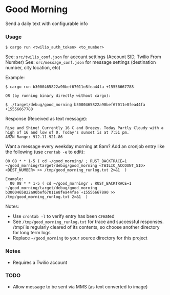 # Good Morning

Send a daily text with configurable info


### Usage

```
$ cargo run <twilio_auth_token> <to_number>
```

See: `src/twilio_conf.json` for account settings (Account SID, Twilio From Number)
See: `src/message_conf.json` for message settings (destination number, city location, etc)


Example:

```
$ cargo run b3000465822a90bef67011e8fea44fa +15556667788

OR (by running binary directly without cargo):

$ ./target/debug/good_morning b3000465822a90bef67011e8fea44fa +15556667788
```

Response (Received as text message):

```
Rise and Shine! Currently 16 C and Breezy. Today Partly Cloudy with a high of 16 and low of 0. Today's sunset is at 7:51 pm.
AMZN Range: 912.11-921.86
```

Want a message every weekday morning at 8am? Add an cronjob entry like the following (use `crontab -e` to edit): 

```
00 08 * * 1-5 ( cd ~/good_morning/ ; RUST_BACKTRACE=1 ~/good_morning/target/debug/good_morning <TWILIO_ACCOUNT_SID> <DEST_NUMBER> >> /tmp/good_morning_runlog.txt 2>&1  )

Example:
  00 08 * * 1-5 ( cd ~/good_morning/ ; RUST_BACKTRACE=1 ~/good_morning/target/debug/good_morning b3000465822a90bef67011e8fea44fae +15556667890 >> /tmp/good_morning_runlog.txt 2>&1  )
```

Notes:
* Use `crontab -l` to verify entry has been created
* See `/tmp/good_morning_runlog.txt` for trace and successful responses. /tmp/ is regularly cleared of its contents, so choose another directory for long term logs
* Replace `~/good_morning` to your source directory for this project


### Notes

* Requires a Twilio account

### TODO

* Allow message to be sent via MMS (as text converted to image)

